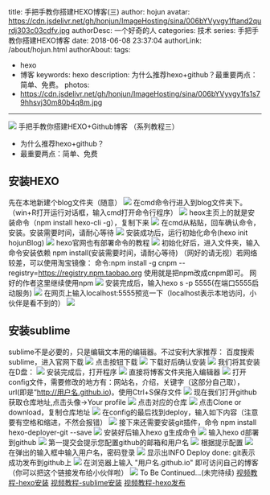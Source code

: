 title: 手把手教你搭建HEXO博客(三)
author: hojun
avatar: https://cdn.jsdelivr.net/gh/honjun/ImageHosting/sina/006bYVyvgy1ftand2qurdj303c03cdfv.jpg
authorDesc: 一个好奇的人
categories: 技术
series: 手把手教你搭建HEXO博客
date: 2018-06-08 23:37:04
authorLink: /about/hojun.html
authorAbout:
tags:
 - hexo
 - 博客
keywords: hexo
description: 为什么推荐hexo+github？最重要两点：简单、免费。
photos:
 - https://cdn.jsdelivr.net/gh/honjun/ImageHosting/sina/006bYVyvgy1fs1s79hhsvj30m80b4q8m.jpg
---
![](https://cdn.jsdelivr.net/gh/honjun/ImageHosting/sina/006bYVyvgy1fs1s79hhsvj30m80b4q8m.jpg)
手把手教你搭建HEXO+Github博客 （系列教程三）

 - 为什么推荐hexo+github？ 
 - 最重要两点：简单、免费

## **安装HEXO**
先在本地新建个blog文件夹（随意）
![](https://cdn.jsdelivr.net/gh/honjun/ImageHosting/sina/006bYVyvgy1fs42tl19jjj30oy0er76i.jpg)
在cmd命令行进入到blog文件夹下。（win+R打开运行对话框，输入cmd打开命令行程序）
![](https://cdn.jsdelivr.net/gh/honjun/ImageHosting/sina/006bYVyvgy1fs42tjwqe3j30t30f7jsz.jpg)
heox主页上的就是安装命令（npm install hexo-cli -g），复制下来
![](https://cdn.jsdelivr.net/gh/honjun/ImageHosting/sina/006bYVyvgy1fs42tix5trj30su0dhjti.jpg)
在cmd从粘贴，回车确认命令，安装。安装需要时间，请耐心等待
![](https://cdn.jsdelivr.net/gh/honjun/ImageHosting/sina/006bYVyvgy1fs42tif1iuj30t50f6jtd.jpg)
安装成功后，运行初始化命令(hexo init hojunBlog)
![](https://cdn.jsdelivr.net/gh/honjun/ImageHosting/sina/006bYVyvgy1fs42th8zvsj30sn0f8q8t.jpg)
hexo官网也有部署命令的教程
![](https://cdn.jsdelivr.net/gh/honjun/ImageHosting/sina/006bYVyvgy1fs42tgnlq2j30t60gjtc5.jpg)
初始化好后，进入文件夹，输入命令安装依赖 npm install(安装需要时间，请耐心等待)
（网好的请无视）若网络较差，可以使用淘宝镜像：
命令:npm install -g cnpm --registry=https://registry.npm.taobao.org
使用就是把npm改成cnpm即可。
网好的作者这里继续使用npm
![](https://cdn.jsdelivr.net/gh/honjun/ImageHosting/sina/006bYVyvgy1fs42tg3mm5j30t50f7k32.jpg)
安装完成后，输入hexo s -p 5555(在端口5555启动服务)
![](https://cdn.jsdelivr.net/gh/honjun/ImageHosting/sina/006bYVyvgy1fs42tfed4hj30t80f7dpv.jpg)
在网页上输入localhost:5555预览一下（localhost表示本地访问，小伙伴是看不到的）
![](https://cdn.jsdelivr.net/gh/honjun/ImageHosting/sina/006bYVyvgy1fs42tekcydj31000j0k2a.jpg)

## **安装sublime**
sublime不是必要的，只是编辑文本用的编辑器。不过安利大家推荐：
百度搜索sublime，进入官网下载
![](https://cdn.jsdelivr.net/gh/honjun/ImageHosting/sina/006bYVyvgy1fs42tdyzfuj30sl0ef0ut.jpg)
点击按钮下载
![](https://cdn.jsdelivr.net/gh/honjun/ImageHosting/sina/006bYVyvgy1fs42tdesx5j30zg0h7woe.jpg)
下载好后确认安装
![](https://cdn.jsdelivr.net/gh/honjun/ImageHosting/sina/006bYVyvgy1fs42tcqmh8j30t60gj79t.jpg)
我们将其安装在D盘：
![](https://cdn.jsdelivr.net/gh/honjun/ImageHosting/sina/006bYVyvgy1fs42tbw18ej30t60gjtf7.jpg)
安装完成后，打开程序
![](https://cdn.jsdelivr.net/gh/honjun/ImageHosting/sina/006bYVyvgy1fs42tawt44j30t60gjthw.jpg)
直接将博客文件夹拖入编辑器
![](https://cdn.jsdelivr.net/gh/honjun/ImageHosting/sina/006bYVyvgy1fs42ta9hibj30t60gjn2h.jpg)
打开config文件，需要修改的地方有：网站名，介绍，关键字（这部分自己取），url(即是“http://用户名.github.io)。使用Ctrl+S保存文件
![](https://cdn.jsdelivr.net/gh/honjun/ImageHosting/sina/006bYVyvgy1fs42t91tj5j31050lcqdq.jpg)
现在我们打开github获取仓库地址,点击头像->Your profile
![](https://cdn.jsdelivr.net/gh/honjun/ImageHosting/sina/006bYVyvgy1fs42t7vw7cj30t60gjgq6.jpg)
点击对应的仓库
![](https://cdn.jsdelivr.net/gh/honjun/ImageHosting/sina/006bYVyvgy1fs42t7e1kzj30t60gjtcu.jpg)
点击Clone or download，复制仓库地址
![](https://cdn.jsdelivr.net/gh/honjun/ImageHosting/sina/006bYVyvgy1fs42t6uctmj30t60gjq89.jpg)
在config的最后找到deploy，输入如下内容（注意要有空格和缩进，不然会报错）
![](https://cdn.jsdelivr.net/gh/honjun/ImageHosting/sina/006bYVyvgy1fs42t54pvhj30v20hln30.jpg)
接下来还需要安装git插件，命令 npm install hexo-deployer-git --save
![](https://cdn.jsdelivr.net/gh/honjun/ImageHosting/sina/006bYVyvgy1fs42t5xfk3j30t60gjq6j.jpg)
安装好后输入hexo g生成命令
![](https://cdn.jsdelivr.net/gh/honjun/ImageHosting/sina/006bYVyvgy1fs42t3t2ahj30rw0eotg4.jpg)
输入hexo d部署到github
![](https://cdn.jsdelivr.net/gh/honjun/ImageHosting/sina/006bYVyvgy1fs42t4iuwaj30s10elwnr.jpg)
第一提交会提示您配置github的邮箱和用户名
![](https://cdn.jsdelivr.net/gh/honjun/ImageHosting/sina/006bYVyvgy1fs42t30g0lj30rx0eqn5a.jpg)
根据提示配置
![](https://cdn.jsdelivr.net/gh/honjun/ImageHosting/sina/006bYVyvgy1fs42t20a1uj30ru0ekjyw.jpg)
在弹出的输入框中输入用户名，密码登录
![](https://cdn.jsdelivr.net/gh/honjun/ImageHosting/sina/006bYVyvgy1fs42t11faaj30so0etwii.jpg)
显示出INFO Deploy done: git表示成功发布到github上
![](https://cdn.jsdelivr.net/gh/honjun/ImageHosting/sina/006bYVyvgy1fs42t0fro1j30rx0ep12s.jpg)
在浏览器上输入 "用户名.github.io" 即可访问自己的博客（你可以把这个链接发布给小伙伴啦）
![](https://cdn.jsdelivr.net/gh/honjun/ImageHosting/sina/006bYVyvgy1fs42szjvzzj30zn0icwh9.jpg)
To Be Continued...(未完待续)
[视频教程-hexo安装](http://baijiahao.baidu.com/builder/preview/s?id=1602625496419176522)
[视频教程-sublime安装](http://baijiahao.baidu.com/builder/preview/s?id=1602625553939166110)
[视频教程-hexo发布](http://baijiahao.baidu.com/builder/preview/s?id=1602720282034365017)